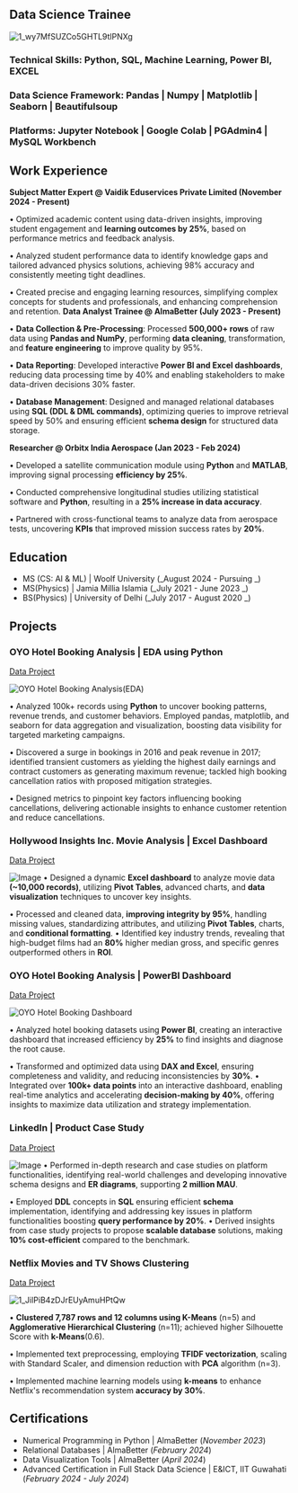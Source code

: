 ## Data Science Trainee
![1_wy7MfSUZCo5GHTL9tlPNXg](https://github.com/user-attachments/assets/c1a52b95-dd4f-4f0a-bea0-1360cb85f6ee)


### Technical Skills: Python, SQL, Machine Learning, Power BI, EXCEL
### Data Science Framework: Pandas | Numpy | Matplotlib | Seaborn | Beautifulsoup
### Platforms: Jupyter Notebook | Google Colab | PGAdmin4 | MySQL Workbench

## Work Experience
**Subject Matter Expert @ Vaidik Eduservices Private Limited (November 2024 - Present)**


 • Optimized academic content using data-driven insights, improving student engagement and **learning outcomes by 25%**, based on performance metrics and feedback analysis.
 
 • Analyzed student performance data to identify knowledge gaps and tailored advanced physics solutions, achieving 98% accuracy and consistently meeting tight deadlines.
 
• Created precise and engaging learning resources, simplifying complex concepts for students and professionals, and enhancing comprehension and retention.
**Data Analyst Trainee @ AlmaBetter (July 2023 - Present)**


 • **Data Collection & Pre-Processing**: Processed **500,000+ rows** of raw data using **Pandas and NumPy**, performing **data cleaning**, transformation, and **feature engineering** to improve quality by 95%.
 
 • **Data Reporting**: Developed interactive **Power BI and Excel dashboards**, reducing data processing time by 40% and enabling stakeholders to make data-driven decisions 30% faster.
 
• **Database Management**: Designed and managed relational databases using **SQL (DDL & DML commands)**, optimizing queries to improve retrieval speed by 50% and ensuring efficient **schema design** for structured data storage.

**Researcher @ Orbitx India Aerospace (Jan 2023 - Feb 2024)**

• Developed a satellite communication module using **Python** and **MATLAB**, improving signal processing **efficiency by 25%**.

• Conducted comprehensive longitudinal studies utilizing statistical software and **Python**, resulting in a **25% increase in data accuracy**.

• Partnered with cross-functional teams to analyze data from aerospace tests, uncovering **KPIs** that improved mission success rates by **20%**.

## Education					
- MS (CS: AI & ML) | Woolf University (_August 2024 - Pursuing _)
- MS(Physics) | Jamia Millia Islamia (_July 2021 - June 2023 _)	 			        		
- BS(Physics) | University of Delhi (_July 2017 - August 2020 _)
  
## Projects
### OYO Hotel Booking Analysis | EDA using Python

[Data Project](https://github.com/AbhishekTyagi21/EDA-on-Hotel-Booking-Analysis--using-Python)

![OYO Hotel Booking Analysis(EDA)](https://github.com/user-attachments/assets/8451ccdc-3fb6-4933-8a45-03697ec147bf)

• Analyzed 100k+ records using **Python** to uncover booking patterns, revenue trends, and customer behaviors. Employed pandas, matplotlib, and seaborn for data aggregation and visualization, boosting data visibility for targeted marketing campaigns.

• Discovered a surge in bookings in 2016 and peak revenue in 2017; identified transient customers as yielding the highest daily earnings and contract customers as generating maximum revenue; tackled high booking cancellation ratios with proposed mitigation strategies.

• Designed metrics to pinpoint key factors influencing booking cancellations, delivering actionable insights to enhance customer retention and reduce cancellations.

### Hollywood Insights Inc. Movie Analysis | Excel Dashboard

[Data Project]([https://github.com/AbhishekTyagi21/EDA-on-Hotel-Booking-Analysis--using-Python](https://github.com/Abhishek-Tyagi-DA/Hollywood-Insights-Inc.-Movie-Analysis-Excel-Dashboard))

![Image](https://github.com/user-attachments/assets/6f143ade-ad08-4660-aeea-7a0ce6c72ef2)
• Designed a dynamic **Excel dashboard** to analyze movie data **(~10,000 records)**, utilizing **Pivot Tables**, advanced charts, and **data visualization** techniques to uncover key insights.

• Processed and cleaned data, **improving integrity by 95%**, handling missing values, standardizing attributes, and utilizing **Pivot Tables**, charts, and **conditional formatting**.
• Identified key industry trends, revealing that high-budget films had an **80%** higher median gross, and specific genres outperformed others in **ROI**.

### OYO Hotel Booking Analysis | PowerBI Dashboard

[Data Project](https://app.powerbi.com/view?r=eyJrIjoiYzE0NjBlNDQtOWJiOS00Yjk0LTk2N2QtYTRjNTA2MDNmYzBiIiwidCI6ImE3OGQ1M2IzLTNiMGYtNDIzMy1iMGYyLTRkYjhlNGJkMWQ4MCJ9&pageName=ReportSection)

![OYO Hotel Booking Dashboard](https://github.com/user-attachments/assets/1e9c0079-7e13-4254-860d-a7af704a5944)

• Analyzed hotel booking datasets using **Power BI**, creating an interactive dashboard that increased efficiency by **25%** to find insights and diagnose the root cause.

• Transformed and optimized data using **DAX and Excel**, ensuring completeness and validity, and reducing inconsistencies by **30%**.
• Integrated over **100k+ data points** into an interactive dashboard, enabling real-time analytics and accelerating **decision-making by 40%**, offering insights to maximize data utilization and strategy implementation.

### LinkedIn | Product Case Study

[Data Project]([[https://github.com/AbhishekTyagi21/EDA-on-Hotel-Booking-Analysis--using-Python](https://github.com/Abhishek-Tyagi-DA/Hollywood-Insights-Inc.-Movie-Analysis-Excel-Dashboard)](https://github.com/Abhishek-Tyagi-DA/LinkedIn-Product-Case-Study))

![Image](https://github.com/user-attachments/assets/2782585a-6f26-4385-be32-c4d66f2d71e9)
• Performed in-depth research and case studies on platform functionalities, identifying real-world challenges and developing innovative schema designs and **ER diagrams**, supporting **2 million MAU**.

• Employed **DDL** concepts in **SQL** ensuring efficient **schema** implementation, identifying and addressing key issues in platform functionalities boosting **query performance by 20%**.
• Derived insights from case study projects to propose **scalable database** solutions, making **10% cost-efficient** compared to the benchmark.

### Netflix Movies and TV Shows Clustering

[Data Project](https://github.com/AbhishekTyagi21/NETFLIX-MOVIES-AND-TV-SHOWS-CLUSTERING)

![1_JilPiB4zDJrEUyAmuHPtQw](https://github.com/user-attachments/assets/d587a04a-01ce-4827-b572-0db24eaa0bd2)

• **Clustered 7,787 rows and 12 columns using K-Means** (n=5) and **Agglomerative Hierarchical Clustering** (n=11); achieved higher Silhouette Score with **k-Means**(0.6).

• Implemented text preprocessing, employing **TFIDF vectorization**, scaling with Standard Scaler, and dimension reduction with **PCA** algorithm (n=3).

• Implemented machine learning models using **k-means** to enhance Netflix's recommendation system **accuracy by 30%**.

## Certifications					
- Numerical Programming in Python | AlmaBetter (_November 2023_)
- Relational Databases | AlmaBetter (_February 2024_)	 			        		
- Data Visualization Tools | AlmaBetter (_April 2024_)
- Advanced Certification in Full Stack Data Science | E&ICT, IIT Guwahati (_February 2024 - July 2024_)
















